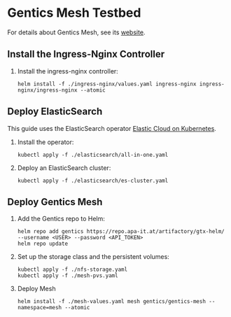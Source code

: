 # Gentics Mesh Testbed

For details about Gentics Mesh, see its [website](https://getmesh.io).

## Install the Ingress-Nginx Controller

1. Install the ingress-nginx controller:
    ```
    helm install -f ./ingress-nginx/values.yaml ingress-nginx ingress-nginx/ingress-nginx --atomic
    ```


## Deploy ElasticSearch

This guide uses the ElasticSearch operator [Elastic Cloud on Kubernetes](https://www.elastic.co/downloads/elastic-cloud-kubernetes).

1. Install the operator:
    ```
    kubectl apply -f ./elasticsearch/all-in-one.yaml
    ```

2. Deploy an ElasticSearch cluster:
    ```
    kubectl apply -f ./elasticsearch/es-cluster.yaml
    ```



## Deploy Gentics Mesh

1. Add the Gentics repo to Helm:
    ```
    helm repo add gentics https://repo.apa-it.at/artifactory/gtx-helm/ --username <USER> --password <API_TOKEN>
    helm repo update
    ```

2. Set up the storage class and the persistent volumes:
    ```
    kubectl apply -f ./nfs-storage.yaml
    kubectl apply -f ./mesh-pvs.yaml
    ```

3. Deploy Mesh
    ```
    helm install -f ./mesh-values.yaml mesh gentics/gentics-mesh --namespace=mesh --atomic
    ```

